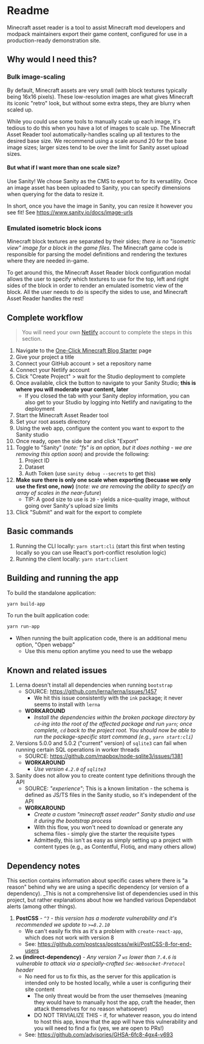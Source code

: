 # Readme

Minecraft asset reader is a tool to assist Minecraft mod developers and modpack maintainers export their game content, configured for use in a production-ready demonstration site.

## Why would I need this?

### Bulk image-scaling

By default, Minecraft assets are very small (with block textures typically being 16x16 pixels). These low-resolution images are what gives Minecraft its iconic "retro" look, but without some extra steps, they are blurry when scaled up.

While you could use some tools to manually scale up each image, it's tedious to do this when you have a lot of images to scale up. The Minecraft Asset Reader tool automatically-handles scaling up all textures to the desired base size. We recommend using a scale around 20 for the base image sizes; larger sizes tend to be over the limit for Sanity asset upload sizes.

#### But what if I want more than one scale size?

Use Sanity! We chose Sanity as the CMS to export to for its versatility. Once an image asset has been uploaded to Sanity, you can specify dimensions when querying for the data to resize it.

In short, once you have the image in Sanity, you can resize it however you see fit! See https://www.sanity.io/docs/image-urls

### Emulated isometric block icons

Minecraft block textures are separated by their sides; _there is no "isometric view" image for a block in the game files_. The Minecraft game code is responsible for parsing the model definitions and rendering the textures where they are needed in-game.

To get around this, the Minecraft Asset Reader block configuration modal allows the user to specify which textures to use for the top, left and right sides of the block in order to render an emulated isometric view of the block. All the user needs to do is specify the sides to use, and Minecraft Asset Reader handles the rest!

## Complete workflow

> You will need your own [Netlify](https://www.netlify.com/) account to complete the steps in this section.

1. Navigate to the [One-Click Minecraft Blog Starter](https://www.sanity.io/create?template=nuggylib/sanity-template-minecraft-blog) page
2. Give your project a title
3. Connect your GitHub account > set a repository name
4. Connect your Netlify account
5. Click "Create Project" > wait for the Studio deployment to complete
6. Once available, click the button to navigate to your Sanity Studio; **this is where you will moderate your content, later**
   - If you closed the tab with your Sanity deploy information, you can also get to your Studio by logging into Netlify and navigating to the deployment
7. Start the Minecraft Asset Reader tool
8. Set your root assets directory
9. Using the web app, configure the content you want to export to the Sanity studio
10. Once ready, open the side bar and click "Export"
11. Toggle to "Sanity" (_note: "fs" is an option, but it does nothing - we are removing this option soon_) and provide the following:
    1. Project ID
    2. Dataset
    3. Auth Token (use `sanity debug --secrets` to get this)
12. **Make sure there is only one scale when exporting (becuase we only use the first one, now)** (_note: we are removing the ability to specify an array of scales in the near-future_)
    - TIP: A good size to use is `20` - yields a nice-quality image, without going over Sanity's upload size limits
13. Click "Submit" and wait for the export to complete

## Basic commands

1. Running the CLI locally: `yarn start:cli` (start this first when testing locally so you can use React's port-conflict resolution logic)
2. Running the client locally: `yarn start:client`

## Building and running the app

To build the standalone application:

```bash
yarn build-app
```

To run the built application code:

```bash
yarn run-app
```

- When running the built application code, there is an additional menu option, "Open webapp"
  - Use this menu option anytime you need to use the webapp

## Known and related issues

1. Lerna doesn't install all dependencies when running `bootstrap`
   - SOURCE: https://github.com/lerna/lerna/issues/1457
     - We hit this issue consistently with the `ink` package; it never seems to install with `lerna`
   - **WORKAROUND**
     - _Install the dependencies within the broken package directory by `cd`-ing into the root of the affected package and run `yarn`; once complete, `cd` back to the project root. You should now be able to run the package-specific start command (e.g., `yarn start:cli`)_
2. Versions 5.0.0 and 5.0.2 ("current" version) of `sqlite3` can fail when running certain SQL operations in worker threads
   - SOURCE: https://github.com/mapbox/node-sqlite3/issues/1381
   - **WORKAROUND**
     - _Use version `4.2.0` of `sqlite3`_
3. Sanity does not allow you to create content type definitions through the API
   - SOURCE: _"experience"_; This is a known limitation - the schema is defined as JS/TS files in the Sanity studio, so it's independent of the API
   - **WORKAROUND**
     - _Create a custom "minecraft asset reader" Sanity studio and use it during the bootstrap process_
     - With this flow, you won't need to download or generate any schema files - simply give the starter the requisite types
     - Admittedly, this isn't as easy as simply setting up a project with content types (e.g., as Contentful, Flotiq, and many others allow)

## Dependency notes

This section contains information about specific cases where there is "a reason" behind why we are using a specific dependency (or version of a dependency). \_This is not a comprehensive list of dependencies used in this project, but rather explanations about how we handled various Dependabot alerts (among other things).

1. **PostCSS** - `^7` - _this version has a moderate vulnerability and it's recommended we update to `>=8.2.10`_
   - We can't easily fix this as it's a problem with `create-react-app`, which does not work with version 8
   - See: https://github.com/postcss/postcss/wiki/PostCSS-8-for-end-users
2. **`ws` (indirect-dependency)** - _Any version 7 `ws` lower than `7.4.6` is vulnerable to attack via a specially-crafted `Sec-Websocket-Protocol` header_
   - No need for us to fix this, as the server for this application is intended only to be hosted locally, while a user is configuring their site content
     - The only threat would be from the user themselves (meaning they would have to manually host the app, craft the header, then attack themselves for no reason whatsoever)
     - DO NOT TRIVIALIZE THIS - if, for whatever reason, you do intend to host this app, know that the app will have this vulnerability and you will need to find a fix (yes, we are open to PRs!)
   - See: https://github.com/advisories/GHSA-6fc8-4gx4-v693
